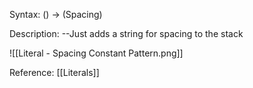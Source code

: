 Syntax:
() -> (Spacing)

Description:
\--Just adds a string for spacing to the stack

![[Literal - Spacing Constant Pattern.png]]

Reference: [[Literals]]